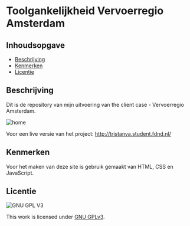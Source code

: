 # Toolgankelijkheid Vervoerregio Amsterdam

## Inhoudsopgave

  * [Beschrijving](#beschrijving)
  * [Kenmerken](#kenmerken)
  * [Licentie](#licentie)

## Beschrijving
Dit is de repository van mijn uitvoering van the client case - Vervoerregio Amsterdam.

![home](https://user-images.githubusercontent.com/43402897/195668597-52511514-9cc2-4a91-a856-d0be7d19a44c.png)

Voor een live versie van het project: http://tristanva.student.fdnd.nl/

## Kenmerken
Voor het maken van deze site is gebruik gemaakt van HTML, CSS en JavaScript.

## Licentie

![GNU GPL V3](https://www.gnu.org/graphics/gplv3-127x51.png)

This work is licensed under [GNU GPLv3](./LICENSE).
